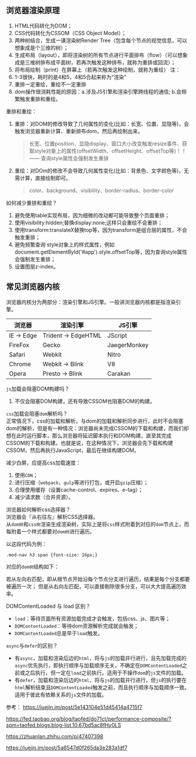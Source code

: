 ## 浏览器渲染原理

1. HTML代码转化为DOM；
2. CSS代码转化为CSSOM（CSS Object Model）；
3. 两种树结合，生成一课渲染树Render Tree（包含每个节点的视觉信息，可以想象成是个三维的树）；
4. 生成布局（layout），即将渲染树的所有节点进行平面排布（flow）（可以想象成是三维树排布成平面树，若再次触发这种排布，就称为重排或回流）；
5. 将布局绘制（print）在屏幕上（若再次触发这种绘制，就称为重绘）
注：
1. 1-3很快，耗时的是4和5，4和5合起来称为“渲染”
2. 重排一定重绘，重绘不一定重排
3. dom操作很消耗性能的原因：a.涉及JS引擎和渲染引擎跨线程的通信; b.会频繁触发重排和重绘。

重排和重绘：
1. 重排：对DOM的修改导致了几何属性的变化(比如：长宽、位置、显隐等)，会触发浏览器重新计算、重新排布dom，然后再绘制出来。
   > 长宽、位置position、显隐display、窗口大小改变触发resize事件、获取style对象上的属性(offsetWidth、offsetHeight、offsetTop等)！！—— 查询style属性会强制发生重排
2. 重绘：对DOm的修改不会导致几何属性变化(比如：背景色、文字颜色等)，无需计算，直接绘制即可。
   > color、background、visibility、border-radius、border-color

如何减少重排和重绘？
1. 避免使用table实现布局，因为细微的改动都可能导致整个页面重排；
2. 使用visibility:hidden;替换display:none;这样只会重绘不会重排；
3. 使用transform:translateX替换top等，因为transform是组合层的属性，不会触发重排；
4. 避免频繁查询 style对象上的样式属性，例如 document.getElementById('#app').style.offsetTop等，因为查询style属性会强制发生重排；
5. 设置图层z-index。

## 常见浏览器内核
浏览器内核分为两部分：渲染引擎和JS引擎。一般讲浏览器内核都是指渲染引擎。        

| 浏览器 | 渲染引擎 | JS引擎
|----|---- | ----
| IE -> Edge | Trident -> EdgeHTML | JScript
| FireFox | Gecko | JaegerMonkey
| Safari | Webkit | Nitro
| Chrome | Webkit -> Blink | V8
| Opera | Presto -> Blink | Carakan

`js`加载会阻塞DOM构建吗？
1. 不仅会阻塞DOM构建，还有导致CSSOM也阻塞DOM的构建。

`css`加载会阻塞`dom`解析吗？        
正常情况下，css的加载和解析，与dom的加载和解析同步进行，此时不会阻塞dom的解析，但是有一种情况：浏览器尚未完成CSSOM的下载和构建，而我们却想在此时运行脚本，那么浏览器将延迟脚本执行和DOM构建，直至其完成CSSOM的下载和构建。也就是说，在这种情况下，浏览器会先下载和构建CSSOM，然后再执行JavaScript，最后在继续构建DOM。      

减少白屏，应提高css加载速度：
1. 使用`CDN`；
2. 进行压缩（`webpack`、`gulp`等进行打包，或开启`gzip`压缩）；
3. 合理使用缓存（设置cache-control、expires、e-tag）；
4. 减少请求数（合并资源）。

浏览器如何解析css选择器？   
浏览器会『从右往左』解析CSS选择器。   
从`dom树`和`css树`渲染生成渲染树，实际上是将`css`样式附着到对应的`dom`节点上，而每附着一个样式都要对`dom树`进行遍历。

以这段代码为例：

    .mod-nav h3 span {font-size: 16px;}

对应的`dom树`结构如下：

若从左向右匹配，即从根节点开始沿每个节点分支进行遍历，结果是每个分支都要被遍历一次；
但是从右向左匹配，可以直接剔除很多分支，可以大大提高遍历效率。

DOMContentLoaded 与 load 区别？
* `load`：等待页面所有资源加载完成才会触发，包括css、js、图片等；
* `DOMContentLoaded`：等待dom资源解析完成就会触发；
* `DOMContentLoaded`总是早于`load`触发。

`async`与`defer`的区别？        
* 有`async`，加载和渲染后边的`html`，将与`js`的加载并行进行，且先加载完成的`async`优先执行，即执行顺序与加载顺序无关，不确定在`DOMContentLoaded`之前或之后执行，但一定在`load`之前执行。适用于不操作`dom`的`js`文件的加载。
* 有`defer`，加载和渲染后边的`html`，将与`js`的加载并行进行，但`js`的执行要在`html`解析结束且`DOMContentLoaded`触发之前，而且执行顺序与加载顺序一致。适用于彼此有依赖关系的`js`文件的加载。



参考：
https://juejin.im/post/5e143104e51d45414a4715f7

https://fed.taobao.org/blog/taofed/do71ct/performance-composite/?spm=taofed.blogs.blog-list.10.67bd5ac8fHy0LS

https://zhuanlan.zhihu.com/p/47407398

https://juejin.im/post/5a6547d0f265da3e283a1df7